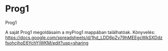 # Prog1
Prog1

A saját Prog1 megoldásaim a myProg1 mappában találhatóak.
Könyvelés: https://docs.google.com/spreadsheets/d/1hd_LDD6pZv79hMEEgcWkSXDdzfsohcjhoE6YchYjWKM/edit?usp=sharing
